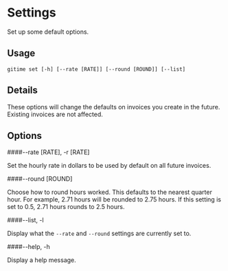 Settings
====

Set up some default options.

Usage
----

	gitime set [-h] [--rate [RATE]] [--round [ROUND]] [--list]

Details
----

These options will change the defaults on invoices you create in the future. Existing invoices are not affected.

Options
----

####--rate [RATE], -r [RATE]

Set the hourly rate in dollars to be used by default on all future invoices.

####--round [ROUND]

Choose how to round hours worked. This defaults to the nearest quarter hour. For example, 2.71 hours will be rounded to 2.75 hours. If this setting is set to 0.5, 2.71 hours rounds to 2.5 hours.

####--list, -l

Display what the `--rate` and `--round` settings are currently set to.

####--help, -h

Display a help message.